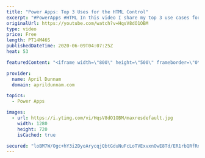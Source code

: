 ```yaml
---
title: "Power Apps: Top 3 Uses for the HTML Control"
excerpt: "#PowerApps #HTML In this video I share my top 3 use cases for the HTML Control in Power Apps.  This one control can really take your apps to the next level.  Learn how you can use this control for all kinds of uses in your apps like:  ✅ Custom Visuals  ✅ Displaying Rich Text from SharePoint ✅ Printing"
originalUrl: https://youtube.com/watch?v=HqsV8dO1OBM
type: video
price: Free
length: PT14M46S
publishedDateTime: 2020-06-09T04:07:25Z
heat: 53

featuredContent: "<iframe width=\"800\" height=\"500\" frameborder=\"0\" src=\"https://www.youtube.com/embed/HqsV8dO1OBM\" allow=\"accelerometer; autoplay; encrypted-media; gyroscope; picture-in-picture\" allowfullscreen></iframe>"

provider:
  name: April Dunnam
  domain: aprildunnam.com

topics:
  - Power Apps

images:
  - url: https://i.ytimg.com/vi/HqsV8dO1OBM/maxresdefault.jpg
    width: 1280
    height: 720
    isCached: true

secured: "loBM7W/Ogc+hY3i2DyoArycqjQbtGduNuFcLoTVExvxnOwE8Td/ER1rbQRfRnGGwT3ZIMPPvRvQLPSc7ucDLzJQUI4kxXTZJwyBua/xMK5I2AyPWkOeVkfuekT42anqeNyJFG01bTlobZyRIWi7mM6BedGw4ywjlTLph8MmOGP5SCj1CR1QWQhpN2DLJbNyXb2cS6WhuhKmjG1fgVjSDyeTCiy9GPj8hCQMborzOAIF4yLWsW/lqeF4005MH0HpVuMa7BRTSjgoz6kEcKW9T1cGZJ0Oe3tgih2Xt9NbeGNiOXuVyTTMwY5qJKPZjAwgTiwiHxznnF9KcEag/4letEJG3ZSo5BsK6mgKOPNa/pLJ6vN+oIRx9RWXFP//DTfIrcZU0uBQB847SnPEH2RQAwpPByLb9hfVXNaYx65qqTHk=;3RyD9TOhxNAe/2PRozeLcQ=="
---
```


